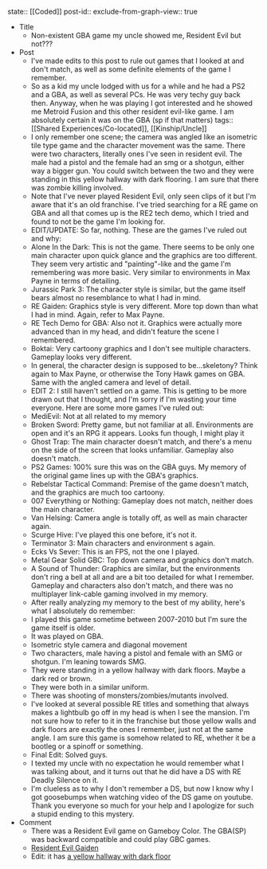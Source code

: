 state:: [[Coded]]
post-id::
exclude-from-graph-view:: true

- Title
  - Non-existent GBA game my uncle showed me, Resident Evil but not???
- Post
  - I've made edits to this post to rule out games that I looked at and don't match, as well as some definite elements of the game I remember.
  - So as a kid my uncle lodged with us for a while and he had a PS2 and a GBA, as well as several PCs. He was very techy guy back then. Anyway, when he was playing I got interested and he showed me Metroid Fusion and this other resident evil-like game. I am absolutely certain it was on the GBA (sp if that matters)
    tags:: [[Shared Experiences/Co-located]], [[Kinship/Uncle]]
  - I only remember one scene; the camera was angled like an isometric tile type game and the character movement was the same. There were two characters, literally ones I've seen in resident evil. The male had a pistol and the female had an smg or a shotgun, either way a bigger gun. You could switch between the two and they were standing in this yellow hallway with dark flooring. I am sure that there was zombie killing involved.
  - Note that I've never played Resident Evil, only seen clips of it but I'm aware that it's an old franchise. I've tried searching for a RE game on GBA and all that comes up is the RE2 tech demo, which I tried and found to not be the game I'm looking for.
  - EDIT/UPDATE: So far, nothing. These are the games I've ruled out and why:
  - Alone In the Dark: This is not the game. There seems to be only one main character upon quick glance and the graphics are too different. They seem very artistic and "painting"-like and the game I'm remembering was more basic. Very similar to environments in Max Payne in terms of detailing.
  - Jurassic Park 3: The character style is similar, but the game itself bears almost no resemblance to what I had in mind.
  - RE Gaiden: Graphics style is very different. More top down than what I had in mind. Again, refer to Max Payne.
  - RE Tech Demo for GBA: Also not it. Graphics were actually more advanced than in my head, and didn't feature the scene I remembered.
  - Boktai: Very cartoony graphics and I don't see multiple characters. Gameplay looks very different.
  - In general, the character design is supposed to be...skeletony? Think again to Max Payne, or otherwise the Tony Hawk games on GBA. Same with the angled camera and level of detail.
  - EDIT 2: I still haven't settled on a game. This is getting to be more drawn out that I thought, and I'm sorry if I'm wasting your time everyone. Here are some more games I've ruled out:
  - MediEvil: Not at all related to my memory
  - Broken Sword: Pretty game, but not familiar at all. Environments are open and it's an RPG it appears. Looks fun though, I might play it
  - Ghost Trap: The main character doesn't match, and there's a menu on the side of the screen that looks unfamiliar. Gameplay also doesn't match.
  - PS2 Games: 100% sure this was on the GBA guys. My memory of the original game lines up with the GBA's graphics.
  - Rebelstar Tactical Command: Premise of the game doesn't match, and the graphics are much too cartoony.
  - 007 Everything or Nothing: Gameplay does not match, neither does the main character.
  - Van Helsing: Camera angle is totally off, as well as main character again.
  - Scurge Hive: I've played this one before, it's not it.
  - Terminator 3: Main characters and environment s again.
  - Ecks Vs Sever: This is an FPS, not the one I played.
  - Metal Gear Solid GBC: Top down camera and graphics don't match.
  - A Sound of Thunder: Graphics are similar, but the environments don't ring a bell at all and are a bit too detailed for what I remember. Gameplay and characters also don't match, and there was no multiplayer link-cable gaming involved in my memory.
  - After really analyzing my memory to the best of my ability, here's what I absolutely do remember:
  - I played this game sometime between 2007-2010 but I'm sure the game itself is older.
  - It was played on GBA.
  - Isometric style camera and diagonal movement
  - Two characters, male having a pistol and female with an SMG or shotgun. I'm leaning towards SMG.
  - They were standing in a yellow hallway with dark floors. Maybe a dark red or brown.
  - They were both in a similar uniform.
  - There was shooting of monsters/zombies/mutants involved.
  - I've looked at several possible RE titles and something that always makes a lightbulb go off in my head is when I see the mansion. I'm not sure how to refer to it in the franchise but those yellow walls and dark floors are exactly the ones I remember, just not at the same angle. I am sure this game is somehow related to RE, whether it be a bootleg or a spinoff or something.
  - Final Edit: Solved guys.
  - I texted my uncle with no expectation he would remember what I was talking about, and it turns out that he did have a DS with RE Deadly Silence on it.
  - I'm clueless as to why I don't remember a DS, but now I know why I got goosebumps when watching video of the DS game on youtube. Thank you everyone so much for your help and I apologize for such a stupid ending to this mystery.
- Comment
  - There was a Resident Evil game on Gameboy Color. The GBA(SP) was backward compatible and could play GBC games.
  - [Resident Evil Gaiden](https://m.youtube.com/watch?v=fag-dSDyWkY)
  - Edit: it has [a yellow hallway with dark floor](https://www.gamesdatabase.org/Media/SYSTEM/Nintendo_Game_Boy_Color/Snap/big/Resident_Evil-_Gaiden_-_2001_-_Capcom_Co.,_Ltd..jpg)
